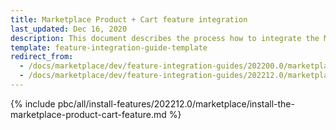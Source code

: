 ```yaml
---
title: Marketplace Product + Cart feature integration
last_updated: Dec 16, 2020
description: This document describes the process how to integrate the Marketplace Product + Cart feature into a Spryker project.
template: feature-integration-guide-template
redirect_from:
  - /docs/marketplace/dev/feature-integration-guides/202200.0/marketplace-product-cart-feature-integration.html
  - /docs/marketplace/dev/feature-integration-guides/202212.0/marketplace-product-cart-feature-integration.html
---
```


{% include pbc/all/install-features/202212.0/marketplace/install-the-marketplace-product-cart-feature.md %} <!-- To edit, see /_includes/pbc/all/install-features/202212.0/marketplace/install-the-marketplace-product-cart-feature.md -->
